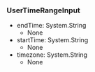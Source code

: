 ### UserTimeRangeInput
- endTime: System.String
  - None
- startTime: System.String
  - None
- timezone: System.String
  - None
